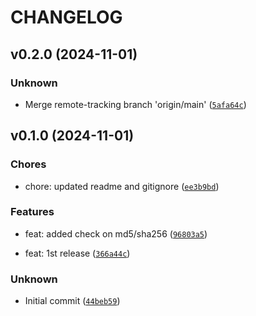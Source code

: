 # CHANGELOG


## v0.2.0 (2024-11-01)

### Unknown

* Merge remote-tracking branch 'origin/main' ([`5afa64c`](https://github.com/QbDVision-Inc/Falcon-Auto-IoC/commit/5afa64cf3f43765c4b04b5aa6bb84536ee29eacf))


## v0.1.0 (2024-11-01)

### Chores

* chore: updated readme and gitignore ([`ee3b9bd`](https://github.com/QbDVision-Inc/Falcon-Auto-IoC/commit/ee3b9bd5643d883ae67a91eddff5f8e4130f539e))

### Features

* feat: added check on md5/sha256 ([`96803a5`](https://github.com/QbDVision-Inc/Falcon-Auto-IoC/commit/96803a5da5598a3bda4be668bb40089c7bb7effd))

* feat: 1st release ([`366a44c`](https://github.com/QbDVision-Inc/Falcon-Auto-IoC/commit/366a44c721fb64b63e1b47ad0e119c66d07a25b6))

### Unknown

* Initial commit ([`44beb59`](https://github.com/QbDVision-Inc/Falcon-Auto-IoC/commit/44beb5926eedb1de7c55ba575c1f02e9cf9db0b9))

